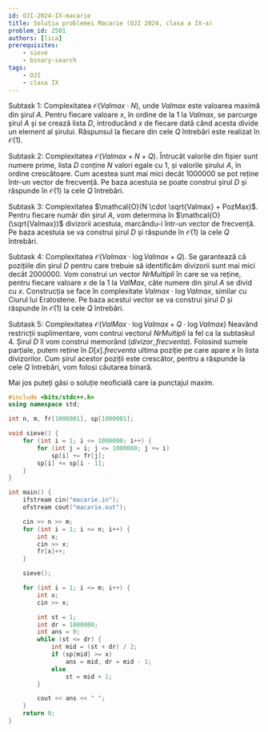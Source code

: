 ```yaml
---
id: OJI-2024-IX-macarie
title: Soluția problemei Macarie (OJI 2024, clasa a IX-a)
problem_id: 2501
authors: [lica]
prerequisites:
    - sieve
    - binary-search
tags:
    - OJI
    - clasa IX
---
```


Subtask 1: Complexitatea $\mathcal{O}(Valmax \cdot N)$, unde $Valmax$ este
valoarea maximă din șirul $A$. Pentru fiecare valoare $x$, în ordine de la 1 la
$Valmax$, se parcurge șirul $A$ și se crează lista $D$, introducând $x$ de
fiecare dată când acesta divide un element al șirului. Răspunsul la fiecare din
cele $Q$ întrebări este realizat în $\mathcal{O}(1)$.

Subtask 2: Complexitatea $\mathcal{O}(Valmax + N + Q)$. Întrucât valorile din
fișier sunt numere prime, lista $D$ conține $N$ valori egale cu 1, și valorile
șirului $A$, în ordine crescătoare. Cum acestea sunt mai mici decât 1000000 se
pot reține într-un vector de frecvență. Pe baza acestuia se poate construi șirul
$D$ și răspunde în $\mathcal{O}(1)$ la cele $Q$ întrebări.

Subtask 3: Complexitatea $\mathcal{O}(N \cdot \sqrt{Valmax} + PozMax)$. Pentru
fiecare număr din șirul $A$, vom determina în $\mathcal{O}(\sqrt{Valmax})$
divizorii acestuia, marcându-i într-un vector de frecvență. Pe baza acestuia se
va construi șirul $D$ și răspunde în $\mathcal{O}(1)$ la cele $Q$ întrebări.

Subtask 4: Complexitatea $\mathcal{O}(Valmax \cdot \log{Valmax} + Q)$. Se
garantează că pozițiile din șirul $D$ pentru care trebuie să identificăm
divizorii sunt mai mici decât 2000000. Vom construi un vector $NrMultipli$ în
care se va reține, pentru fiecare valoare $x$ de la 1 la $ValMax$, câte numere
din șirul $A$ se divid cu $x$. Construcția se face în complexitate $Valmax \cdot
\log{Valmax}$, similar cu Ciurul lui Eratostene. Pe baza acestui vector se va
construi șirul $D$ și răspunde în $\mathcal{O}(1)$ la cele $Q$ întrebări.

Subtask 5: Complexitatea $\mathcal{O}(ValMax \cdot \log{Valmax} + Q \cdot
\log{Valmax})$ Neavând restricții suplimentare, vom contrui vectorul
$NrMultipli$ la fel ca la subtaskul 4. Șirul $D$ îl vom construi memorând
$(divizor, frecventa)$. Folosind sumele parțiale, putem reține în
$D[x].frecventa$ ultima poziție pe care apare $x$ în lista divizorilor. Cum
șirul acestor poziții este crescător, pentru a răspunde la cele $Q$ întrebări,
vom folosi căutarea binară.

Mai jos puteți găsi o soluție neoficială care ia punctajul maxim.

```cpp
#include <bits/stdc++.h>
using namespace std;

int n, m, fr[1000001], sp[1000001];

void sieve() {
    for (int i = 1; i <= 1000000; i++) {
        for (int j = i; j <= 1000000; j += i)
            sp[i] += fr[j];
        sp[i] += sp[i - 1];
    }
}

int main() {
    ifstream cin("macarie.in");
    ofstream cout("macarie.out");

    cin >> n >> m;
    for (int i = 1; i <= n; i++) {
        int x;
        cin >> x;
        fr[x]++;
    }

    sieve();

    for (int i = 1; i <= m; i++) {
        int x;
        cin >> x;

        int st = 1;
        int dr = 1000000;
        int ans = 0;
        while (st <= dr) {
            int mid = (st + dr) / 2;
            if (sp[mid] >= x)
                ans = mid, dr = mid - 1;
            else
                st = mid + 1;
        }

        cout << ans << " ";
    }
    return 0;
}
```
